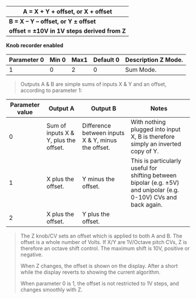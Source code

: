 
| **A = X + Y + offset, or X + offset**        |
|----------------------------------------------|
| **B = X – Y – offset, or Y ± offset**        |
| **offset = ±10V in 1V steps derived from Z** |

**Knob recorder enabled**

<table>
<thead>
<tr class="header">
<th>
<strong>Parameter</strong> 0
</th>
<th>
<strong>Min</strong> 0
</th>
<th>
<strong>Max</strong>1
</th>
<th><strong>Default</strong> 0</th>
<th>
<strong>Description</strong> Z Mode.
</th>
</tr>
</thead>
<tbody>
<tr class="odd">
<td>
1
</td>
<td>
0
</td>
<td>
2
</td>
<td>
0
</td>
<td>
Sum Mode.
</td>
</tr>
</tbody>
</table>

> Outputs A & B are simple sums of inputs X & Y and an offset, according
> to parameter 1:

<table>
<thead>
<tr class="header">
<th><strong>Parameter</strong>
<strong>value</strong></th>
<th><strong>Output A</strong></th>
<th><strong>Output B</strong></th>
<th><strong>Notes</strong></th>
</tr>
</thead>
<tbody>
<tr class="odd">
<td>
0
</td>
<td>
Sum of inputs X &amp; Y, plus the offset.
</td>
<td>
Difference between inputs X &amp; Y, minus the offset.
</td>
<td>
With nothing plugged into input X, B is therefore simply an inverted copy of Y.
</td>
</tr>
<tr class="even">
<td>
1
</td>
<td>
X plus the offset.
</td>
<td>
Y minus the offset.
</td>
<td>
This is particularly useful for<br />
shifting between bipolar (e.g. ±5V) and unipolar (e.g. 0-10V) CVs and back again.
</td>
</tr>
<tr class="odd">
<td>
2
</td>
<td>
X plus the offset.
</td>
<td>
Y plus the offset.
</td>
<td></td>
</tr>
</tbody>
</table>

> The Z knob/CV sets an offset which is applied to both A and B. The
> offset is a whole number of Volts. If X/Y are 1V/Octave pitch CVs, Z
> is therefore an octave shift control. The maximum shift is 10V,
> positive or negative.
>
> When Z changes, the offset is shown on the display. After a short
> while the display reverts to showing the current algorithm.
>
> When parameter 0 is 1, the offset is not restricted to 1V steps, and
> changes smoothly with Z.
>